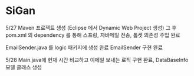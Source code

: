# SiGan

5/27 Maven 프로젝트 생성 (Eclipse 에서 Dynamic Web Project 생성)
그 후 pom.xml 의 dependency 를 통해 스프링, 자바메일 전송, 톰켓 의존성 주입 완료

EmailSender.java 를 logic 패키지에 생성 완료
EmailSender 구현 완료


5/28 Main.java에 현재 시간 비교하고 이메일 보내는 로직 구현 완료, DataBaseInfo 모델 클래스 생성
